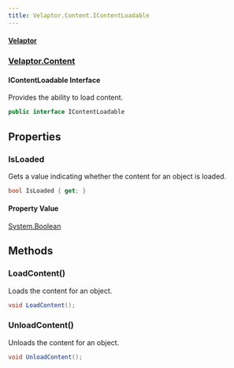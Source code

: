```yaml
---
title: Velaptor.Content.IContentLoadable
---
```


#### [Velaptor](Namespaces.md 'Velaptor Namespaces')
### [Velaptor.Content](Velaptor.Content.md 'Velaptor.Content')

#### IContentLoadable Interface

Provides the ability to load content.

```csharp
public interface IContentLoadable
```
## Properties

<a name='Velaptor.Content.IContentLoadable.IsLoaded'></a>

### IsLoaded 

Gets a value indicating whether the content for an object is loaded.

```csharp
bool IsLoaded { get; }
```

#### Property Value
[System.Boolean](https://docs.microsoft.com/en-us/dotnet/api/System.Boolean 'System.Boolean')
## Methods

<a name='Velaptor.Content.IContentLoadable.LoadContent()'></a>

### LoadContent() 

Loads the content for an object.

```csharp
void LoadContent();
```

<a name='Velaptor.Content.IContentLoadable.UnloadContent()'></a>

### UnloadContent() 

Unloads the content for an object.

```csharp
void UnloadContent();
```
